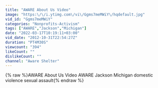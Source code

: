 ```yaml
---
title: "AWARE About Us Video"
image: "https:\/\/i.ytimg.com\/vi\/Ggms7meMWiY\/hqdefault.jpg"
vid_id: "Ggms7meMWiY"
categories: "Nonprofits-Activism"
tags: ["AWARE","Jackson","Michigan"]
date: "2022-03-17T10:19:11+03:00"
vid_date: "2012-10-31T22:54:27Z"
duration: "PT4M30S"
viewcount: "394"
likeCount: ""
dislikeCount: ""
channel: "Aware Shelter"
---
```

{% raw %}AWARE About Us Video AWARE Jackson Michigan domestic violence sexual assault{% endraw %}
